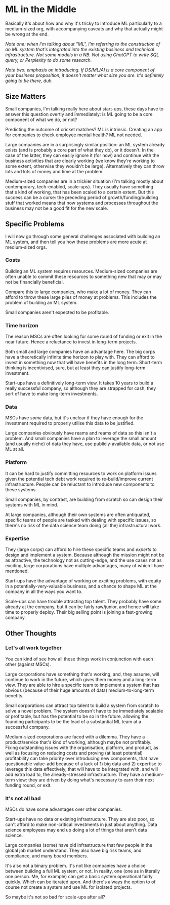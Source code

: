 # ML in the Middle

Basically it's about how and why it's tricky to introduce ML particularly to a medium-sized org,
with accompanying caveats and why that actually might be wrong at the end.

_Note one: when I'm talking about "ML",
I'm referring to the construction of an ML system that's integrated into the existing
business and technical infrastructure. Not some models in a NB. Not using ChatGPT to
write SQL query, or Perplexity to do some research._

_Note two: emphasis on introducing. If DS/ML/AI is a core component of your business proposition,
it doesn't matter what size you are. It's definitely going to be there, duh._

## Size Matters

Small companies, I'm talking really here about start-ups, these days have to answer this question overtly
and immediately: is ML going to be a core component of what we do, or not?

Predicting the outcome of cricket matches? ML is intrinsic.
Creating an app for companies to check employee mental health? ML not needed.

Large companies are in a surprisingly similar position: an ML system already exists
(and is probably a core part of what they do), or it doesn't. In the case of
the latter, they can easily ignore it (for now) and continue with the business
activities that are clearly working (we know they're working to some extent, otherwise they wouldn't be large).
Alternatively they can throw lots and lots of money and time at the problem.

Medium-sized companies are in a trickier situation (I'm talking mostly about
contemporary, tech-enabled, scale-ups). They usually have something that's kind of
working, that has been scaled to a certain extent. But this success can be a curse:
the preceding period of growth/funding/building stuff that worked means that
now systems and processes throughout the business may not be a good fit for the new scale.

## Specific Problems

I will now go through some general challenges associated with building an ML system,
and then tell you how these problems are more acute at medium-sized orgs.

### Costs

Building an ML system requires resources. Medium-sized companies
are often unable to commit these resources to something new that may or may not
be financially beneficial.

Compare this to large companies, who make a lot of money. They can afford to throw
these large piles of money at problems. This includes the problem of building an ML system.

Small companies aren't expected to be profitable.

### Time horizon

The reason MSCs are often looking for some
round of funding or exit in the near future. Hence a reluctance to invest in
long-term projects.

Both small and large companies have an advantage here. The big corps have a theoretically infinite time
horizon to play with. They 
can afford to invest in something now that will have benefits in the long term. Short-term
thinking is incentivised, sure, but at least they can justify long-term investment.

Start-ups have a definitively long-term view. It takes 10 years to build a really successful company, so although
they are strapped for cash, they sort of have to make long-term investments.

### Data

MSCs have _some_ data, but it's unclear if they have enough for the investment required
to properly utilise this data to be justified.

Large companies obviously have reams and reams of data so this isn't a problem.
And small companies have a plan to leverage the small amount (and usually niche) of data they have, use publicly-available
data, or not use ML at all.

### Platform

It can be hard to justify committing resources to work on platform issues given the potential tech debt 
work required to re-build/improve current infrastructure. People can be reluctant to introduce new components
to these systems.

Small companies, by contrast, are building from scratch so can design their systems with ML in mind.

At large companies, although their own systems are often antiquated, specific teams
of people are tasked with dealing with specific issues, so there's no risk of the data science team doing
(all the) infrastructural work.

### Expertise

They (large corps) can afford to hire these specific teams and *experts* to design and implement a system.
Because although the mission might not be as attractive, the technology not as cutting-edge, and the
use cases not as exciting, large corporations have multiple advantages, many of which I have mentioned.

Start-ups have the advantage of working on exciting problems, with equity in a potentially-very-valuable
business, and a chance to shape ML at the company in all the ways you want to.

Scale-ups can have trouble attracting top talent. They probably have some
already at the company, but it can be fairly raw/junior, and hence will take time to properly deploy.
Their big selling point is joining a fast-growing company.

## Other Thoughts

### Let's all work together

You can kind of see how all these things work in conjunction with each other (against MSCs).

Large corporations have something that's working, and, they assume, will continue to work in the future,
which gives them money and a long-term view.
They are able to hire a specific team to implement a system that has obvious (because of their
huge amounts of data) medium-to-long-term benefits.

Small corporations can attract top talent to build a system from scratch to solve a novel problem.
The system doesn't have to be immediately scalable or profitable, but has the potential to be
so in the future, allowing the founding participants to be the lead of a substantial ML team
at a successful company.

Medium-sized corporations are faced with a dilemma. They have a product/service that's kind of working,
although maybe not profitably. 
Fixing outstanding issues with the organisation, platform, and product, as well as focusing on
reducing costs and proving (at least potential) profitability can take priority over introducing new
components, that have questionable value-add because of a lack of 1) big data and 2) expertise to leverage 
this data effectively, that will have to be integrated with, and will add extra load to, the already-stressed infrastructure.
They have a medium-term view: they are driven by doing what's necessary to
earn their next funding round, or exit.

### It's not all bad

MSCs do have some advantages over other companies.

Start-ups have no data or existing infrastructure. They are also poor, so can't afford to make
non-critical investments in just about anything. Data science employees may end up doing a lot of things
that aren't data science.

Large companies (some) have old infrastructure that
few people in the global job market understand. They also have
big risk teams, and compliance, and many board members.

It's also not a binary problem. It's not like companies have a choice between building a full ML system, or
not. In reality, one (one as in literally one person. Me, for example) can get a basic system operational fairly 
quickly. Which can be iterated upon. And there's always the option to of course not create a system and
use ML for isolated projects.

So maybe it's not so bad for scale-ups after all?
